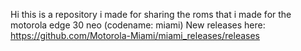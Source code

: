 Hi this is a repository i made for sharing the roms that i made for the motorola edge 30 neo (codename: miami)
New releases here: https://github.com/Motorola-Miami/miami_releases/releases
